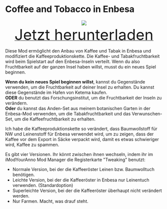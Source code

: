 # Coffee and Tobacco in Enbesa

<div align=center><img src="_media/Anno1800/mod_banners/coffeetobaccoinenbesa/banner.png"/></div>

<div align=center><a href="https://g-4169.modapi.io/v1/games/4169/mods/3229533/files/4921152/download"> <font size="40">Jetzt herunterladen</font></a></div>

Diese Mod ermöglicht den Anbau von Kaffee und Tabak in Enbesa und modifiziert die Kaffeeproduktionskette.
Die Kaffee- und Tabakfruchtbarkeit wird beim Spielstart auf den Enbesa-Inseln verteilt. Wenn du also Fruchtbarkeit auf der ganzen Insel haben willst, musst du ein neues Spiel beginnen.

**Wenn du kein neues Spiel beginnen willst**, kannst du Gegenstände verwenden, um die Fruchtbarkeit auf deiner Insel zu erhalten. Du kannst diese Gegenstände im Hafen von Ketema kaufen. <br>
**ODER** du benutzt das Forschungsinstitut, um die Fruchtbarkeit der Inseln zu verändern. <br>
**Oder** du kannst das Anden-Set aus meinem botanischen Garten in der Enbesa-Mod verwenden, um die Tabakfruchtbarkeit und das Verwunschen-Set, um die Kaffeefruchtbarkeit zu erhalten.

Ich habe die Kaffeeproduktionskette so verändert, dass Baumwollstoff für NW und Leinenstoff für Enbesa verwendet wird, um zu zeigen, dass der Kaffee vor dem Export in Säcke verpackt wird, damit es etwas schwieriger wird, Kaffee zu spammen.

Es gibt vier Versionen. Ihr könnt zwischen ihnen wechseln, indem ihr im iModYourAnno Mod Manager die Registerkarte "Tweaking" benutzt:
* Normale Version, bei der die Kaffeeröster Leinen bzw. Baumwolltuch benötigen.
* Leichte Version, bei der die Kaffeeröster in Enbesa nur Leinentuch verwenden. (Standardoption)
* Superleichte Version, bei der die Kaffeeröster überhaupt nicht verändert werden.
* Nur Farmen. Macht, was drauf steht.